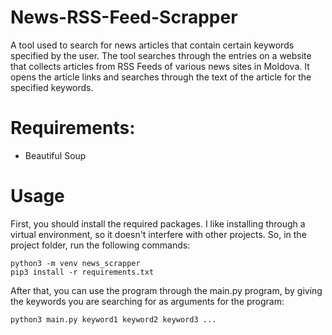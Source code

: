 # News-RSS-Feed-Scrapper
A tool used to search for news articles that contain certain keywords specified by the user.
The tool searches through the entries on a website that collects articles from RSS Feeds of various news sites in Moldova. It opens the article links and searches through the text of the article for the specified keywords.

# Requirements:
- Beautiful Soup

# Usage
First, you should install the required packages. I like installing through a virtual environment, so it doesn't interfere with other projects. So, in the project folder, run the following commands:
```
python3 -m venv news_scrapper
pip3 install -r requirements.txt
```

After that, you can use the program through the main.py program, by giving the keywords you are searching for as arguments for the program:
```
python3 main.py keyword1 keyword2 keyword3 ...
```
